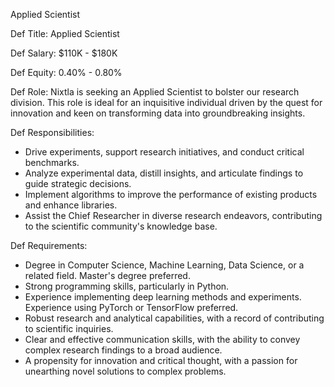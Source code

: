 Applied Scientist

Def Title:
Applied Scientist

Def Salary:
$110K - $180K

Def Equity:
0.40% - 0.80%

Def Role:
Nixtla is seeking an Applied Scientist to bolster our research division. This role is ideal for an inquisitive individual driven by the quest for innovation and keen on transforming data into groundbreaking insights.

Def Responsibilities:
- Drive experiments, support research initiatives, and conduct critical benchmarks.
- Analyze experimental data, distill insights, and articulate findings to guide strategic decisions.
- Implement algorithms to improve the performance of existing products and enhance libraries.
- Assist the Chief Researcher in diverse research endeavors, contributing to the scientific community's knowledge base.

Def Requirements:
- Degree in Computer Science, Machine Learning, Data Science, or a related field. Master's degree preferred.
- Strong programming skills, particularly in Python. 
- Experience implementing deep learning methods and experiments. Experience using PyTorch or TensorFlow preferred.
- Robust research and analytical capabilities, with a record of contributing to scientific inquiries.
- Clear and effective communication skills, with the ability to convey complex research findings to a broad audience.
- A propensity for innovation and critical thought, with a passion for unearthing novel solutions to complex problems.
